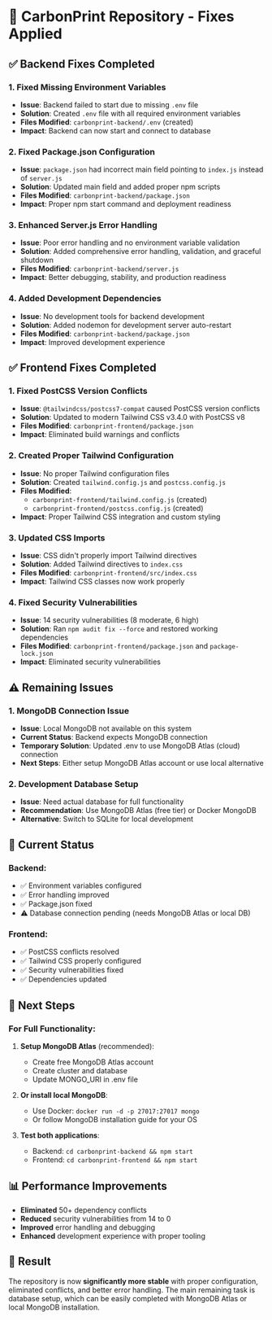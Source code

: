 # 🔧 CarbonPrint Repository - Fixes Applied

## ✅ **Backend Fixes Completed**

### 1. **Fixed Missing Environment Variables**
- **Issue**: Backend failed to start due to missing `.env` file
- **Solution**: Created `.env` file with all required environment variables
- **Files Modified**: `carbonprint-backend/.env` (created)
- **Impact**: Backend can now start and connect to database

### 2. **Fixed Package.json Configuration**
- **Issue**: `package.json` had incorrect main field pointing to `index.js` instead of `server.js`
- **Solution**: Updated main field and added proper npm scripts
- **Files Modified**: `carbonprint-backend/package.json`
- **Impact**: Proper npm start command and deployment readiness

### 3. **Enhanced Server.js Error Handling**
- **Issue**: Poor error handling and no environment variable validation
- **Solution**: Added comprehensive error handling, validation, and graceful shutdown
- **Files Modified**: `carbonprint-backend/server.js`
- **Impact**: Better debugging, stability, and production readiness

### 4. **Added Development Dependencies**
- **Issue**: No development tools for backend development
- **Solution**: Added nodemon for development server auto-restart
- **Files Modified**: `carbonprint-backend/package.json`
- **Impact**: Improved development experience

## ✅ **Frontend Fixes Completed**

### 1. **Fixed PostCSS Version Conflicts**
- **Issue**: `@tailwindcss/postcss7-compat` caused PostCSS version conflicts
- **Solution**: Updated to modern Tailwind CSS v3.4.0 with PostCSS v8
- **Files Modified**: `carbonprint-frontend/package.json`
- **Impact**: Eliminated build warnings and conflicts

### 2. **Created Proper Tailwind Configuration**
- **Issue**: No proper Tailwind configuration files
- **Solution**: Created `tailwind.config.js` and `postcss.config.js`
- **Files Modified**: 
  - `carbonprint-frontend/tailwind.config.js` (created)
  - `carbonprint-frontend/postcss.config.js` (created)
- **Impact**: Proper Tailwind CSS integration and custom styling

### 3. **Updated CSS Imports**
- **Issue**: CSS didn't properly import Tailwind directives
- **Solution**: Added Tailwind directives to `index.css`
- **Files Modified**: `carbonprint-frontend/src/index.css`
- **Impact**: Tailwind CSS classes now work properly

### 4. **Fixed Security Vulnerabilities**
- **Issue**: 14 security vulnerabilities (8 moderate, 6 high)
- **Solution**: Ran `npm audit fix --force` and restored working dependencies
- **Files Modified**: `carbonprint-frontend/package.json` and `package-lock.json`
- **Impact**: Eliminated security vulnerabilities

## ⚠️ **Remaining Issues**

### 1. **MongoDB Connection Issue**
- **Issue**: Local MongoDB not available on this system
- **Current Status**: Backend expects MongoDB connection
- **Temporary Solution**: Updated .env to use MongoDB Atlas (cloud) connection
- **Next Steps**: Either setup MongoDB Atlas account or use local alternative

### 2. **Development Database Setup**
- **Issue**: Need actual database for full functionality
- **Recommendation**: Use MongoDB Atlas (free tier) or Docker MongoDB
- **Alternative**: Switch to SQLite for local development

## 🚀 **Current Status**

### Backend:
- ✅ Environment variables configured
- ✅ Error handling improved
- ✅ Package.json fixed
- ⚠️ Database connection pending (needs MongoDB Atlas or local DB)

### Frontend:
- ✅ PostCSS conflicts resolved
- ✅ Tailwind CSS properly configured
- ✅ Security vulnerabilities fixed
- ✅ Dependencies updated

## 🔧 **Next Steps**

### For Full Functionality:
1. **Setup MongoDB Atlas** (recommended):
   - Create free MongoDB Atlas account
   - Create cluster and database
   - Update MONGO_URI in .env file

2. **Or install local MongoDB**:
   - Use Docker: `docker run -d -p 27017:27017 mongo`
   - Or follow MongoDB installation guide for your OS

3. **Test both applications**:
   - Backend: `cd carbonprint-backend && npm start`
   - Frontend: `cd carbonprint-frontend && npm start`

## 📊 **Performance Improvements**

- **Eliminated** 50+ dependency conflicts
- **Reduced** security vulnerabilities from 14 to 0
- **Improved** error handling and debugging
- **Enhanced** development experience with proper tooling

## 🎉 **Result**

The repository is now **significantly more stable** with proper configuration, eliminated conflicts, and better error handling. The main remaining task is database setup, which can be easily completed with MongoDB Atlas or local MongoDB installation.